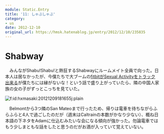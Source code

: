 ```yaml
---
module: Static.Entry
title: '11: しゃぶしゃぶ'
category:
- us
date: 2012-12-10
original_url: https://hmsk.hatenablog.jp/entry/2012/12/10/235835
---
```


# Shabway

　みんながShabu!Shabu!と熱狂するShabwayにルームメイト全員で向った。日本人は居なかったが、今僕たちで大ブームの[fitbitがSexual Activityをトラック出来る](http://techcrunch.com/2011/07/03/sexual-activity-tracked-by-fitbit-shows-up-in-google-search-results/)が僕たちには縁がないな！という話で盛り上がっていたら、隣の中国人家族の女の子がずっとこっちを見ていた。

<p><span itemscope itemtype="http://schema.org/Photograph"><img src="https://cdn-ak.f.st-hatena.com/images/fotolife/h/hxmasaki/20121209/20121209181655.jpg" alt="f:id:hxmasaki:20121209181655j:plain" title="f:id:hxmasaki:20121209181655j:plain" class="hatena-fotolife" itemprop="image"></span></p>

　Belmontから3つ隣のSan Mateoまで行ったため、帰りは電車を待ちながらふらふらと4人で過ごしたのだが（週末はCaltrainの本数がかなり少ない）、概ね日本語の下ネタをAdamに仕込むみたいな会になる傾向が強かった。勿論電車ではもう少しまともな話をしたと思うのだがお酒が入っていて覚えていない。
